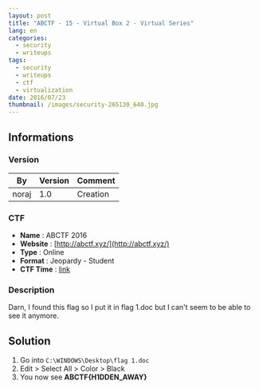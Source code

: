 ```yaml
---
layout: post
title: "ABCTF - 15 - Virtual Box 2 - Virtual Series"
lang: en
categories:
  - security
  - writeups
tags:
  - security
  - writeups
  - ctf
  - virtualization
date: 2016/07/23
thumbnail: /images/security-265130_640.jpg
---
```

## Informations

### Version

| By    | Version | Comment
| ---   | ---     | ---
| noraj | 1.0     | Creation

### CTF

- **Name** : ABCTF 2016
- **Website** : [http://abctf.xyz/](http://abctf.xyz/)
- **Type** : Online
- **Format** : Jeopardy - Student
- **CTF Time** : [link](https://ctftime.org/event/333)

### Description

Darn, I found this flag so I put it in flag 1.doc but I can't seem to be able to see it anymore.

## Solution

1. Go into `C:\WINDOWS\Desktop\flag 1.doc`
2. Edit > Select All > Color > Black
3. You now see **ABCTF{H1DDEN_AWAY}**
